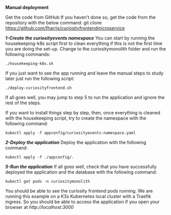 **Manual deployment**

Get the code from GitHub If you haven’t done so, get the code from the repository with the below command:
git clone https://github.com/fharris/curiosityfrontendmicroservice

***1-Create the curiosityevents namespace***
You can start by running the housekeeping-k8s script first to clean everything if this is not the first time you are doing the set-up. Change to the curiositymonolith folder and run the following commands:

```
./housekeeping-k8s.sh
```

If you just want to see the app running and leave the manual steps to study later just run the following script:

```
./deploy-curiosityfrontend.sh
```

If all goes well, you may jump to step 5 to run the application and ignore the rest of the steps.

If you want to install things step by step, then, once everything is cleaned with the housekeeping script, try to create the namespace with the following command:

```
kubectl apply -f appconfig/curiosityevents-namespace.yaml
```

***2-Deploy the application***
Deploy the application with the following command:

```
kubectl apply -f ./appconfig/.
```

***5-Run the application***
If all goes well, check that you have successfully deployed the application and the database with the following command:

```
kubectl get pods -n curiositymonolith
```

You should be able to see the curiosity frontend pods running. We are running this example on a K3s Kubernetes local cluster with a Traefik ingress. 
So you should be able to access the application if you open your browser at *http://localhost:3000*



